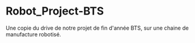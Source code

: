 # Robot_Project-BTS
Une copie du drive de notre projet de fin d'année BTS, sur une chaine de manufacture robotisé.
